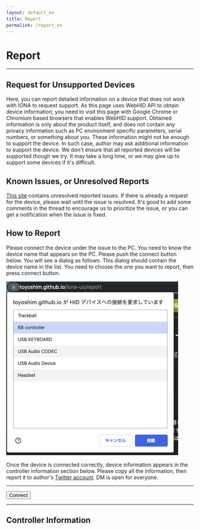 ```yaml
---
layout: default_en
title: Report
permalink: /report_en
---
```

# Report
---

## Request for Unsupported Devices
Here, you can report detailed information on a device that does not work with IONA to request support.
As this page uses WebHID API to obtain device information, you need to visit this page with Google Chrome or Chromium based browsers that enables WebHID support.
Obtained information is only about the product itself, and does not contain any privacy information such as PC environment specific parameters, serial numbers, or something about you.
These information might not be enough to support the device. In such case, author may ask additional information to support the device.
We don't ensure that all reported devices will be supported though we try. It may take a long time, or we may give up to support some devices if it's difficult.

## Known Issues, or Unresolved Reports
[This site](https://github.com/toyoshim/iona-us/issues) contains unresolved reported issues.
If there is already a request for the device, please wait until the issue is resolved.
It's good to add some comments in the thread to encourage us to prioritize the issue, or you can get a notification when the issue is fixed.

## How to Report
Please connect the device under the issue to the PC. You need to know the device name that appears on the PC.
Please push the connect button below. You will see a dialog as follows.
This dialog should contain the device name in the list. You need to choose the one you want to report, then press connect button.

![Prompt](prompt.png)

Once the device is connected correctly, device information appears in the controller information section below.
Please copy all the information, then report it to author's [Twitter account](https://twitter.com/toyoshim).
DM is open for everyone.

---
<button onclick="connect();">Connect</button>

---
## Controller Information
<pre id="info"></pre>

<script>
function to2x(v) {
  return '0x' + ('0' + v.toString(16)).substr(-2, 2);
}
async function connect() {
  const devices = await navigator.hid.requestDevice({filters: []});
  const device = devices[0];
  const info = [];
  info.push('"' + device.productName + '"');
  info.push(' VID: 0x' + ('000' + device.vendorId.toString(16)).substr(-4, 4));
  info.push(' PID: 0x' + ('000' + device.productId.toString(16)).substr(-4, 4));
  info.push('[Top Collections]');
  info.push(' #: ' + device.collections.length);
  for (let i = 0; i < device.collections.length; ++i) {
    info.push(' [Collection ' + i + ']');
    info.push('  children#: ' + device.collections[i].children.length);
    info.push('  feature#: ' + device.collections[i].featureReports.length);
    info.push('  input#: ' + device.collections[i].inputReports.length);
    info.push('  output#: ' + device.collections[i].outputReports.length);
    const input = device.collections[i].inputReports;
    let data = [];
    for (let j = 0; j < input.length; ++j) {
      data.push('0x85');
      data.push(to2x(input[j].reportId));
      for (const item of input[j].items) {
        data.push('0x95');
        data.push(to2x(item.reportCount));
        data.push('0x75');
        data.push(to2x(item.reportSize));
        if (item.usageMaximum) {
          if (item.usageMaximum < 256) {
            data.push('0x29');
            data.push(to2x(item.usageMaximum));
          } else {
            data.push('0x2a');
            data.push(to2x(item.usageMaximum & 0xff));
            data.push(to2x(item.usageMaximum >> 8));
          }
        }
        if (item.usageMinimum) {
          if (item.usageMinimum < 256) {
            data.push('0x19');
            data.push(to2x(item.usageMinimum));
          } else {
            data.push('0x1a');
            data.push(to2x(item.usageMinimum & 0xff));
            data.push(to2x(item.usageMinimum >> 8));
          }
        }
        // TODO: {logical|physical}{Maximum|Minimum}, unit*
        if (!item.isRange) for (let usage of item.usages) {
          if (usage > 65535) {
            // Usage Page is encoded as an upper 16-bits
            const usagePage = (usage >> 16) & 0xffff;
            usage &= 0xffff;
            if (usagePage < 256) {
              data.push('0x05');
              data.push(to2x(usagePage));
            } else {
              data.push('0x06');
              data.push(to2x(usagePage & 0xff));
              data.push(to2x(usagePage >> 8));
            }
          }
          if (usage < 256) {
            data.push('0x09');
            data.push(to2x(usage));
          } else {
            data.push('0x0a');
            data.push(to2x(usage & 0xff));
            data.push(to2x(usage >> 8));
          }
        }
        let bits = 0;
        if (item.isConstant) bits |= 1;
        if (!item.isArray) bits |= 2;
        if (!item.isAbsolute) bits |= 4;
        if (item.wrap) bits |= 8;
        if (!item.isLinear) bits |= 16;
        if (!item.hasPreferredState) bits |= 32;
        if (item.hasNull) bits |= 64;
        if (item.isBufferredBytes) bits |= 256;
        // TODO: isRange, isVolatile
        if (bits < 256) {
          data.push('0x81');
          data.push(to2x(bits));
        } else {
          data.push('0x82');
          data.push(to2x(bits & 0xff));
          data.push(to2x(bits >> 8));
        }
      }
      info.push('  input' + j + ': ' + data.join(', '));
      data = [];
    }
  }
  info.push('END');
  document.getElementById('info').innerText = info.join('\n');
}
</script>